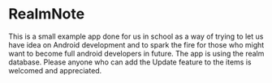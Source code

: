 # RealmNote
This is a small example app done for us in school as a way of trying to let us have idea on Android development and to spark the
fire for those who might want to become full android developers in future. The app is using the realm database.
Please anyone who can add the Update feature to the items is welcomed and appreciated. 
